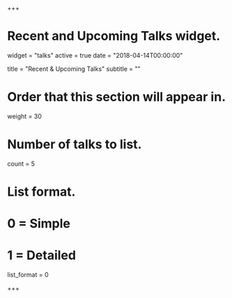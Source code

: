 +++
# Recent and Upcoming Talks widget.
widget = "talks"
active = true
date = "2018-04-14T00:00:00"

title = "Recent & Upcoming Talks"
subtitle = ""

# Order that this section will appear in.
weight = 30

# Number of talks to list.
count = 5

# List format.
#   0 = Simple
#   1 = Detailed
list_format = 0

+++

